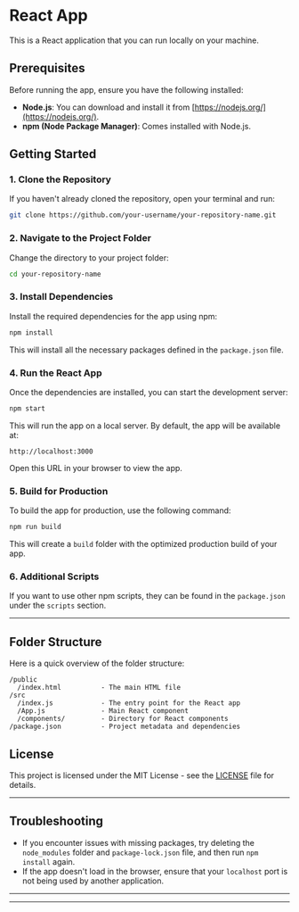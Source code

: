 # React App

This is a React application that you can run locally on your machine.

## Prerequisites

Before running the app, ensure you have the following installed:

- **Node.js**: You can download and install it from [https://nodejs.org/](https://nodejs.org/).
- **npm (Node Package Manager)**: Comes installed with Node.js.

## Getting Started

### 1. Clone the Repository

If you haven't already cloned the repository, open your terminal and run:

```bash
git clone https://github.com/your-username/your-repository-name.git
```

### 2. Navigate to the Project Folder

Change the directory to your project folder:

```bash
cd your-repository-name
```

### 3. Install Dependencies

Install the required dependencies for the app using npm:

```bash
npm install
```

This will install all the necessary packages defined in the `package.json` file.

### 4. Run the React App

Once the dependencies are installed, you can start the development server:

```bash
npm start
```

This will run the app on a local server. By default, the app will be available at:

```
http://localhost:3000
```

Open this URL in your browser to view the app.

### 5. Build for Production

To build the app for production, use the following command:

```bash
npm run build
```

This will create a `build` folder with the optimized production build of your app.

### 6. Additional Scripts

If you want to use other npm scripts, they can be found in the `package.json` under the `scripts` section.

---

## Folder Structure

Here is a quick overview of the folder structure:

```
/public
  /index.html          - The main HTML file
/src
  /index.js            - The entry point for the React app
  /App.js              - Main React component
  /components/         - Directory for React components
/package.json          - Project metadata and dependencies
```

## License

This project is licensed under the MIT License - see the [LICENSE](LICENSE) file for details.

---

## Troubleshooting

- If you encounter issues with missing packages, try deleting the `node_modules` folder and `package-lock.json` file, and then run `npm install` again.
- If the app doesn't load in the browser, ensure that your `localhost` port is not being used by another application.

---

---
